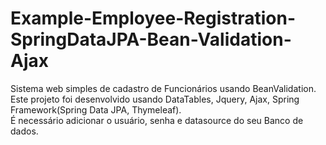 # Example-Employee-Registration-SpringDataJPA-Bean-Validation-Ajax
Sistema web simples de cadastro de Funcionários usando BeanValidation.  
Este projeto foi desenvolvido usando DataTables, Jquery, Ajax, Spring Framework(Spring Data JPA, Thymeleaf).  
É necessário adicionar o usuário, senha e datasource do seu Banco de dados.  
